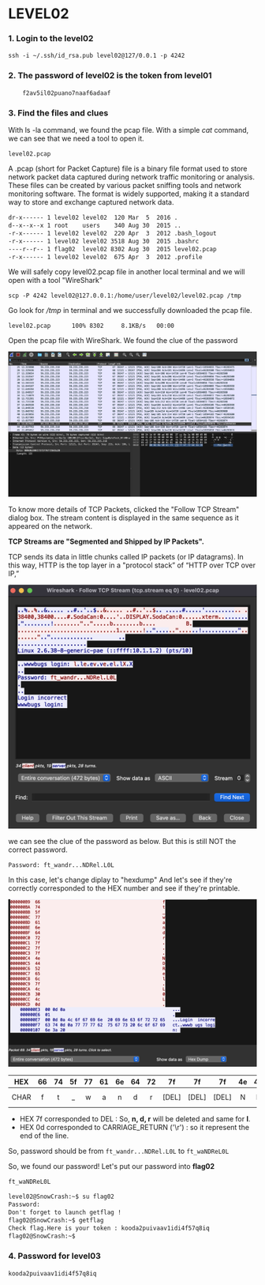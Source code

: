 # LEVEL02

### 1. Login to the level02

```
ssh -i ~/.ssh/id_rsa.pub level02@127/0.0.1 -p 4242
```

### 2. The password of level02 is the token from level01

```
    f2av5il02puano7naaf6adaaf
```

### 3. Find the files and clues

With ls -la command, we found the pcap file. With a simple _cat_ command, we can see that we need a tool to open it.

```
level02.pcap
```

A .pcap (short for Packet Capture) file is a binary file format used to store network packet data captured during network traffic monitoring or analysis. These files can be created by various packet sniffing tools and network monitoring software. The format is widely supported, making it a standard way to store and exchange captured network data.

```
dr-x------ 1 level02 level02  120 Mar  5  2016 .
d--x--x--x 1 root    users    340 Aug 30  2015 ..
-r-x------ 1 level02 level02  220 Apr  3  2012 .bash_logout
-r-x------ 1 level02 level02 3518 Aug 30  2015 .bashrc
----r--r-- 1 flag02  level02 8302 Aug 30  2015 level02.pcap
-r-x------ 1 level02 level02  675 Apr  3  2012 .profile
```

We will safely copy level02.pcap file in another local terminal and we will open with a tool "WireShark"

```
scp -P 4242 level02@127.0.0.1:/home/user/level02/level02.pcap /tmp
```

Go look for _/tmp_ in terminal and we successfully downloaded the pcap file.

```
level02.pcap      100% 8302     8.1KB/s   00:00
```

Open the pcap file with WireShark.
We found the clue of the password

![Alt text](image.png)

To know more details of TCP Packets, clicked the "Follow TCP Stream" dialog box. The stream content is displayed in the same sequence as it appeared on the network.

**TCP Streams are "Segmented and Shipped by IP Packets".**

TCP sends its data in little chunks called IP packets (or IP datagrams). In this way, HTTP is the top layer in a "protocol stack” of “HTTP over TCP over IP,”

![Alt text](image-1.png)

we can see the clue of the password as below. But this is still NOT the correct password.

```
Password: ft_wandr...NDRel.L0L
```

In this case, let's change diplay to "hexdump"
And let's see if they're correctly corresponded to the HEX number and see if they're printable.

![Alt text](image-2.png)

| HEX  | 66  | 74  | 5f  | 77  | 61  | 6e  | 64  | 72  |  7f   |  7f   |  7f   | 4e  | 44  | 52  | 65  | 6c  |  7f   | 4c  | 30  | 4c  |        0d         |
| :--: | :-: | :-: | :-: | :-: | :-: | :-: | :-: | :-: | :---: | :---: | :---: | :-: | :-: | :-: | :-: | :-: | :---: | :-: | :-: | :-: | :---------------: |
| CHAR |  f  |  t  | \_  |  w  |  a  |  n  |  d  |  r  | [DEL] | [DEL] | [DEL] |  N  |  D  |  R  |  e  |  l  | [DEL] |  L  |  0  |  L  | [CARRIAGE RETURN] |

- HEX 7f corresponded to DEL : So, **n, d, r** will be deleted and same for **l**.
- HEX 0d corresponded to CARRIAGE_RETURN ('\r') : so it represent the end of the line.

So, password should be from `ft_wandr...NDRel.L0L` to `ft_waNDReL0L`

So, we found our password! Let's put our password into **flag02**

```
ft_waNDReL0L
```

```
level02@SnowCrash:~$ su flag02
Password:
Don't forget to launch getflag !
flag02@SnowCrash:~$ getflag
Check flag.Here is your token : kooda2puivaav1idi4f57q8iq
flag02@SnowCrash:~$
```

### 4. Password for level03

```
kooda2puivaav1idi4f57q8iq
```
